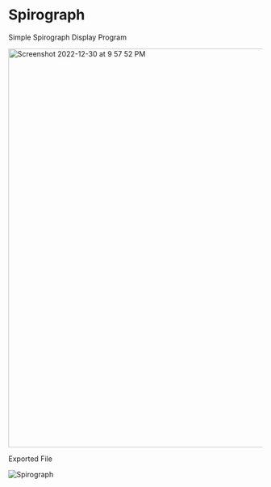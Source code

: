 # Spirograph
Simple Spirograph Display Program

<img width="790" alt="Screenshot 2022-12-30 at 9 57 52 PM" src="https://user-images.githubusercontent.com/1115336/210124168-5eb06216-55cc-43f7-8987-54a2aab4f12f.png">

Exported File

![Spirograph](https://user-images.githubusercontent.com/1115336/210124154-ea94ad59-6ac9-497a-b799-e415f8486fda.jpg)
